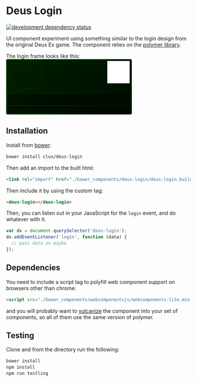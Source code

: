 # Deus Login
[![development dependency status](https://david-dm.org/clux/deus-login/dev-status.svg)](https://david-dm.org/clux/deus-login)

UI component experiment using something similar to the login design from the original Deus Ex game. The component relies on the [polymer library](http://www.polymer-project.org/).

The login frame looks like this:
![frame!](https://github.com/clux/deus-login/raw/master/deus9.png)

## Installation
Install from [bower](https://www.npmjs.com/package/bower):

```sh
bower install clux/deus-login
```

Then add an import to the built html:

```html
<link rel="import" href="./bower_components/deus-login/deus-login.build.html">
```

Then include it by using the custom tag:

```html
<deus-login></deus-login>
```

Then, you can listen out in your JavaScript for the `login` event, and do whatever with it.

```js
var dx = document.querySelector('deus-login');
dx.addEventListener('login', function (data) {
  // pass data on maybe
});
```

## Dependencies
You need to include a script tag to polyfill web component support on browsers other than chrome:

```html
<script src="./bower_components/webcomponentsjs/webcomponents-lite.min.js"></script>
```

and you will probably want to [vulcanize](https://www.npmjs.com/package/vulcanize) the component into your set of components, so all of them use the same version of polymer.

## Testing
Clone and from the directory run the following:

```sh
bower install
npm install
npm run testling
```

